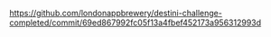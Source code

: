 https://github.com/londonappbrewery/destini-challenge-completed/commit/69ed867992fc05f13a4fbef452173a956312993d